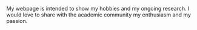 My webpage is intended to show my hobbies and my ongoing research. I would love to share with the academic community my enthusiasm and my passion.

